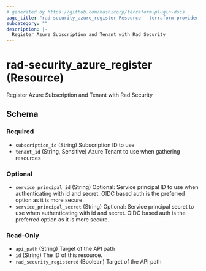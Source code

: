 ```yaml
---
# generated by https://github.com/hashicorp/terraform-plugin-docs
page_title: "rad-security_azure_register Resource - terraform-provider-rad-security"
subcategory: ""
description: |-
  Register Azure Subscription and Tenant with Rad Security
---
```


# rad-security_azure_register (Resource)

Register Azure Subscription and Tenant with Rad Security



<!-- schema generated by tfplugindocs -->
## Schema

### Required

- `subscription_id` (String) Subscription ID to use
- `tenant_id` (String, Sensitive) Azure Tenant to use when gathering resources

### Optional

- `service_principal_id` (String) Optional: Service principal ID to use when authenticating  with id and secret. OIDC based auth is the preferred option as it is more secure.
- `service_principal_secret` (String) Optional: Service principal secret to use when authenticating with id and secret.  OIDC based auth is the preferred option as it is more secure.

### Read-Only

- `api_path` (String) Target of the API path
- `id` (String) The ID of this resource.
- `rad_security_registered` (Boolean) Target of the API path
